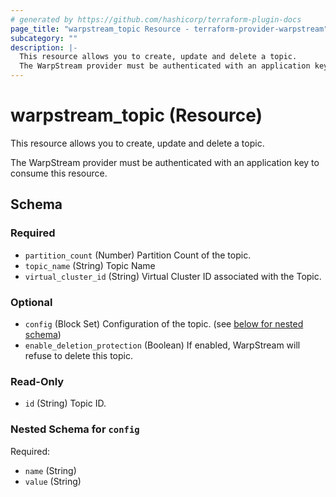 ```yaml
---
# generated by https://github.com/hashicorp/terraform-plugin-docs
page_title: "warpstream_topic Resource - terraform-provider-warpstream"
subcategory: ""
description: |-
  This resource allows you to create, update and delete a topic.
  The WarpStream provider must be authenticated with an application key to consume this resource.
---
```


# warpstream_topic (Resource)

This resource allows you to create, update and delete a topic.

The WarpStream provider must be authenticated with an application key to consume this resource.



<!-- schema generated by tfplugindocs -->
## Schema

### Required

- `partition_count` (Number) Partition Count of the topic.
- `topic_name` (String) Topic Name
- `virtual_cluster_id` (String) Virtual Cluster ID associated with the Topic.

### Optional

- `config` (Block Set) Configuration of the topic. (see [below for nested schema](#nestedblock--config))
- `enable_deletion_protection` (Boolean) If enabled, WarpStream will refuse to delete this topic.

### Read-Only

- `id` (String) Topic ID.

<a id="nestedblock--config"></a>
### Nested Schema for `config`

Required:

- `name` (String)
- `value` (String)
